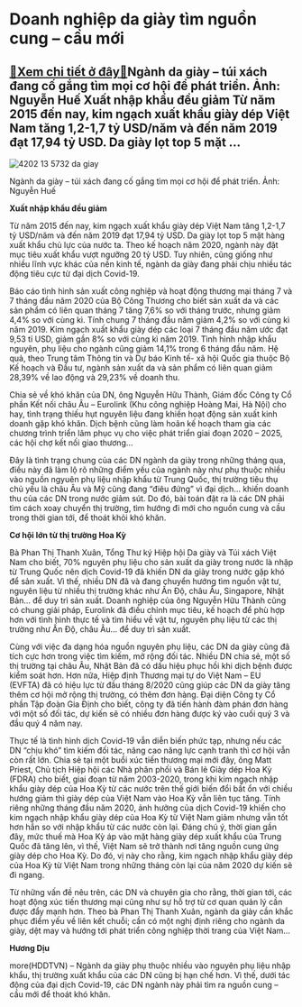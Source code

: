 Doanh nghiệp da giày tìm nguồn cung – cầu mới
=============================================

[:gift:Xem chi tiết ở đây:gift:](https://hddtvn.com/doanh-nghiep-da-giay-tim-nguon-cung-cau-moi/)Ngành da giày – túi xách đang cố gắng tìm mọi cơ hội để phát triển. Ảnh: Nguyễn Huế Xuất nhập khẩu đều giảm Từ năm 2015 đến nay, kim ngạch xuất khẩu giày dép Việt Nam tăng 1,2-1,7 tỷ USD/năm và đến năm 2019 đạt 17,94 tỷ USD. Da giày lọt top 5 mặt …
--------------------------------------------------------------------------------------------------------------------------------------------------------------------------------------------------------------------------------------------------------





![4202 13 5732 da giay](https://haiquanonline.com.vn/stores/news_dataimages/anhntp/082020/19/17/in_article/4202_13-_5732_da_giay.jpg?rt=20200820083308 "undefined")


Ngành da giày – túi xách đang cố gắng tìm mọi cơ hội để phát triển. Ảnh: Nguyễn Huế



**Xuất nhập khẩu đều giảm**


Từ năm 2015 đến nay, kim ngạch xuất khẩu giày dép Việt Nam tăng 1,2-1,7 tỷ USD/năm và đến năm 2019 đạt 17,94 tỷ USD. Da giày lọt top 5 mặt hàng xuất khẩu chủ lực của nước ta. Theo kế hoạch năm 2020, ngành này đặt mục tiêu xuất khẩu vượt ngưỡng 20 tỷ USD. Tuy nhiên, cũng giống như nhiều lĩnh vực khác của nền kinh tế, ngành da giày đang phải chịu nhiều tác động tiêu cực từ đại dịch Covid-19.


Báo cáo tình hình sản xuất công nghiệp và hoạt động thương mại tháng 7 và 7 tháng đầu năm 2020 của Bộ Công Thương cho biết sản xuất da và các sản phẩm có liên quan tháng 7 tăng 7,6% so với tháng trước, nhưng giảm 4,4% so với cùng kì. Tính chung 7 tháng đầu năm giảm 4,2% so với cùng kì năm 2019. Kim ngạch xuất khẩu giày dép các loại 7 tháng đầu năm ước đạt 9,53 tỉ USD, giảm gần 8% so với cùng kì năm 2019. Tình hình nhập khẩu nguyên, phụ liệu cho ngành cũng giảm 14,1% trong 6 tháng đầu năm. Hệ quả, theo Trung tâm Thông tin và Dự báo Kinh tế- xã hội Quốc gia thuộc Bộ Kế hoạch và Đầu tư, ngành sản xuất da và sản phẩm có liên quan giảm 28,39% về lao động và 29,23% về doanh thu.


Chia sẻ về khó khăn của DN, ông Nguyễn Hữu Thành, Giám đốc Công ty Cổ phần Kết nối châu Âu – Eurolink (Khu công nghiệp Hoàng Mai, Hà Nội) cho hay, tình trạng thiếu hụt nguyên liệu đang khiến hoạt động sản xuất kinh doanh gặp khó khăn. Dịch bệnh cũng làm hoãn kế hoạch tham gia các chương trình triển lãm phục vụ cho việc phát triển giai đoạn 2020 – 2025, các hội chợ kết nối giao thương…


Đây là tình trạng chung của các DN ngành da giày trong những tháng qua, điều này đã làm lộ rõ những điểm yếu của ngành này như phụ thuộc nhiều vào nguồn ngyuên phụ liệu nhập khẩu từ Trung Quốc, thị trường tiêu thụ chủ yếu là châu Âu và Mỹ cũng đang “điêu đứng” vì đại dịch… khiến doanh thu của các DN trong nước giảm sút. Do đó, bài toán đặt ra là các DN phải tìm cách xoay chuyển thị trường, tìm hướng đi mới cho nguồn cung và cầu trong thời gian tới, để thoát khỏi khó khăn.


**Cơ hội lớn từ thị trường Hoa Kỳ**


Bà Phan Thị Thanh Xuân, Tổng Thư ký Hiệp hội Da giày và Túi xách Việt Nam cho biết, 70% nguyên phụ liệu cho sản xuất da giày trong nước là nhập từ Trung Quốc nên dịch Covid-19 đã khiến DN da giày trong nước gặp khó để sản xuất. Vì thế, nhiều DN đã và đang chuyển hướng tìm nguồn vật tư, nguyên liệu từ nhiều thị trường khác như Ấn Độ, châu Âu, Singapore, Nhật Bản… để duy trì sản xuất. Doanh nghiệp của ông Nguyễn Hữu Thành cũng có chung giải pháp, Eurolink đã điều chỉnh mục tiêu, kế hoạch để phù hợp hơn với tình hình thực tế và tìm hiểu về vật tư, nguyên phụ liệu từ các thị trường như Ấn Độ, châu Âu… để duy trì sản xuất.


Cùng với việc đa dạng hóa nguồn nguyên phụ liệu, các DN da giày cũng đã tích cực hơn trong việc tìm kiếm, mở rộng đối tác. Nhiều DN chia sẻ, một số thị trường tại châu Âu, Nhật Bản đã có dấu hiệu phục hồi khi dịch bệnh được kiểm soát hơn. Hơn nữa, Hiệp định Thương mại tự do Việt Nam – EU (EVFTA) đã có hiệu lực từ đầu tháng 8/2020 cũng giúp các DN da giày tăng thêm cơ hội mở rộng thị trường, có thêm đơn hàng. Đại diện Công ty Cổ phần Tập đoàn Gia Định cho biết, công ty đã tiến hành đàm phán đơn hàng với một số đối tác, dự kiến sẽ có nhiều đơn hàng được ký vào cuối quý 3 và đầu quý 4 năm nay.


Thực tế là tình hình dịch Covid-19 vẫn diễn biến phức tạp, nhưng nếu các DN “chịu khó” tìm kiếm đối tác, nâng cao năng lực cạnh tranh thì cơ hội vẫn còn rất lớn. Chia sẻ tại một buổi xúc tiến thương mại mới đây, ông Matt Priest, Chủ tịch Hiệp hội các Nhà phân phối và Bán lẻ Giày dép Hoa Kỳ (FDRA) cho biết, giai đoạn từ năm 2003-2020, trong khi kim ngạch nhập khẩu giày dép của Hoa Kỳ từ các nước trên thế giới biến đổi bất ổn với chiều hướng giảm thì giày dép của Việt Nam vào Hoa Kỳ vẫn liên tục tăng. Tính riêng những tháng đầu năm 2020, ảnh hưởng của dịch Covid-19 khiến cho kim ngạch nhập khẩu giày dép của Hoa Kỳ từ Việt Nam giảm nhưng vẫn tốt hơn hẳn so với nhập khẩu từ các nước còn lại. Đáng chú ý, thời gian gần đây, mức thuế mà Hoa Kỳ áp vào mặt hàng giày dép xuất khẩu của Trung Quốc đã tăng lên, vì thế, Việt Nam sẽ trở thành nơi tăng nguồn cung ứng giày dép cho Hoa Kỳ. Do đó, vị này cho rằng, kim ngạch nhập khẩu giày dép của Hoa Kỳ từ Việt Nam trong những tháng còn lại của năm 2020 dự kiến sẽ đi ngang.


Từ những vấn đề nêu trên, các DN và chuyên gia cho rằng, thời gian tới, các hoạt động xúc tiến thương mại cũng như sự hỗ trợ từ cơ quan quản lý cần được đẩy mạnh hơn. Theo bà Phan Thị Thanh Xuân, ngành da giày cần khắc phục điểm yếu về liên kết chuỗi; cần có một nghị định riêng cho ngành da giày, dệt may và hướng tới phát triển công nghiệp thời trang của Việt Nam…




**Hương Dịu**



more(HDDTVN) – Ngành da giày phụ thuộc nhiều vào nguyên phụ liệu nhập khẩu, thị trường xuất khẩu của các DN cũng bị hạn chế hơn. Vì thế, dưới tác động của đại dịch Covid-19, các DN ngành này phải tìm ra nguồn cung – cầu mới để thoát khó khăn.

